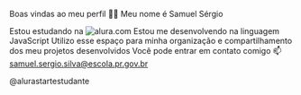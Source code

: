 Boas vindas ao meu perfil 💙💙
Meu nome é Samuel Sérgio

Estou estudando na ![alura.com](link)
Estou me desenvolvendo na linguagem JavaScript
Utilizo esse espaço para minha organização e compartilhamento dos meu projetos desenvolvidos
Você pode entrar em contato comigo 📫
samuel.sergio.silva@escola.pr.gov.br

@alurastartestudante
